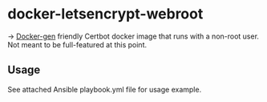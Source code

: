 # docker-letsencrypt-webroot

-> [Docker-gen](https://github.com/jwilder/docker-gen) friendly Certbot docker image that runs with a non-root user. Not meant to be full-featured at this point.

## Usage

See attached Ansible playbook.yml file for usage example.
